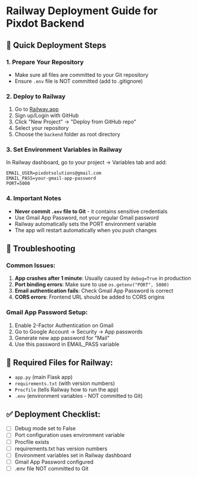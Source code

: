 # Railway Deployment Guide for Pixdot Backend

## 🚀 Quick Deployment Steps

### 1. Prepare Your Repository
- Make sure all files are committed to your Git repository
- Ensure `.env` file is NOT committed (add to .gitignore)

### 2. Deploy to Railway
1. Go to [Railway.app](https://railway.app)
2. Sign up/Login with GitHub
3. Click "New Project" → "Deploy from GitHub repo"
4. Select your repository
5. Choose the `backend` folder as root directory

### 3. Set Environment Variables in Railway
In Railway dashboard, go to your project → Variables tab and add:

```
EMAIL_USER=pixdotsolutions@gmail.com
EMAIL_PASS=your-gmail-app-password
PORT=5000
```

### 4. Important Notes
- **Never commit `.env` file to Git** - it contains sensitive credentials
- Use Gmail App Password, not your regular Gmail password
- Railway automatically sets the PORT environment variable
- The app will restart automatically when you push changes

## 🔧 Troubleshooting

### Common Issues:
1. **App crashes after 1 minute**: Usually caused by `debug=True` in production
2. **Port binding errors**: Make sure to use `os.getenv("PORT", 5000)`
3. **Email authentication fails**: Check Gmail App Password is correct
4. **CORS errors**: Frontend URL should be added to CORS origins

### Gmail App Password Setup:
1. Enable 2-Factor Authentication on Gmail
2. Go to Google Account → Security → App passwords
3. Generate new app password for "Mail"
4. Use this password in EMAIL_PASS variable

## 📁 Required Files for Railway:
- `app.py` (main Flask app)
- `requirements.txt` (with version numbers)
- `Procfile` (tells Railway how to run the app)
- `.env` (environment variables - NOT committed to Git)

## ✅ Deployment Checklist:
- [ ] Debug mode set to False
- [ ] Port configuration uses environment variable
- [ ] Procfile exists
- [ ] requirements.txt has version numbers
- [ ] Environment variables set in Railway dashboard
- [ ] Gmail App Password configured
- [ ] .env file NOT committed to Git
